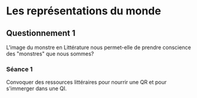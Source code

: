 


# Les représentations du monde

## Questionnement 1
L'image du monstre en Littérature nous permet-elle de prendre conscience des "monstres" que nous sommes? 

### Séance 1
Convoquer des ressources littéraires pour nourrir une QR et pour s'immerger dans une QI. 


<!--stackedit_data:
eyJoaXN0b3J5IjpbLTkyNzI3MjYzNF19
-->